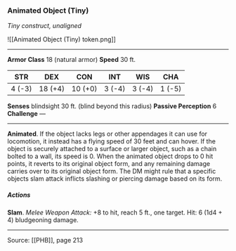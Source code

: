 ### Animated Object (Tiny)
_Tiny construct, unaligned_

![[Animated Object (Tiny) token.png]]


---

**Armor Class** 18 (natural armor)
**Speed** 30 ft.

| STR     | DEX     | CON     | INT     | WIS     | CHA     |
|---------|---------|---------|---------|---------|---------|
| 4 (-3) | 18 (+4) | 10 (+0) | 3 (-4) | 3 (-4) | 1 (-5) |

**Senses** blindsight 30 ft. (blind beyond this radius)
**Passive Perception** 6
**Challenge** —

---

**Animated**. If the object lacks legs or other appendages it can use for locomotion, it instead has a flying speed of 30 feet and can hover. If the object is securely attached to a surface or larger object, such as a chain bolted to a wall, its speed is 0. When the animated object drops to 0 hit points, it reverts to its original object form, and any remaining damage carries over to its original object form. The DM might rule that a specific objects slam attack inflicts slashing or piercing damage based on its form.

##### Actions
**Slam**. _Melee Weapon Attack:_ +8 to hit, reach 5 ft., one target. Hit: 6 (1d4 + 4) bludgeoning damage.


---

Source: [[PHB]], page 213